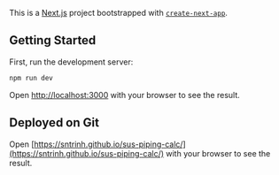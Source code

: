 This is a [Next.js](https://nextjs.org) project bootstrapped with [`create-next-app`](https://nextjs.org/docs/app/api-reference/cli/create-next-app).

## Getting Started

First, run the development server:

```bash
npm run dev
```

Open [http://localhost:3000](http://localhost:3000) with your browser to see the result.


## Deployed on Git

Open [https://sntrinh.github.io/sus-piping-calc/](https://sntrinh.github.io/sus-piping-calc/) with your browser to see the result.
